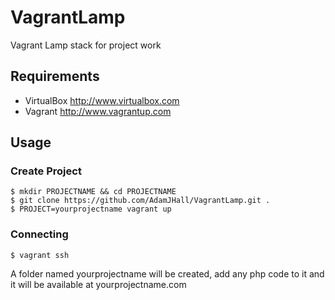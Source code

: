 # VagrantLamp
Vagrant Lamp stack for project work

Requirements
------------
* VirtualBox <http://www.virtualbox.com>
* Vagrant <http://www.vagrantup.com>

Usage
-----
### Create Project
  	$ mkdir PROJECTNAME && cd PROJECTNAME
  	$ git clone https://github.com/AdamJHall/VagrantLamp.git .
  	$ PROJECT=yourprojectname vagrant up

### Connecting
	$ vagrant ssh

A folder named yourprojectname will be created, add any php code to it and it will be available at 
yourprojectname.com